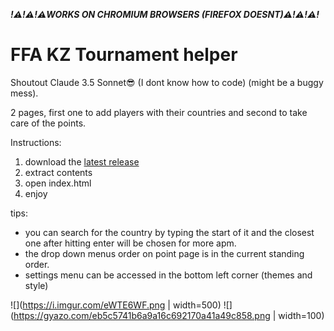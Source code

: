 ***!⚠️!⚠️!⚠️WORKS ON CHROMIUM BROWSERS (FIREFOX DOESNT)⚠️!⚠️!⚠️!***

# FFA KZ Tournament helper

Shoutout Claude 3.5 Sonnet😎 (I dont know how to code) (might be a buggy mess).

2 pages, first one to add players with their countries and second to take care of the points.

Instructions: 
1.  download the [latest release](https://github.com/jakkekz/FFAKZ/releases/latest)
2.  extract contents
3.  open index.html
4. enjoy

tips:
- you can search for the country by typing the start of it and the closest one after hitting enter will be chosen for more apm.
- the drop down menus order on point page is in the current standing order.
- settings menu can be accessed in the bottom left corner (themes and style)

![](https://i.imgur.com/eWTE6WF.png | width=500)
![](https://gyazo.com/eb5c5741b6a9a16c692170a41a49c858.png | width=100)
